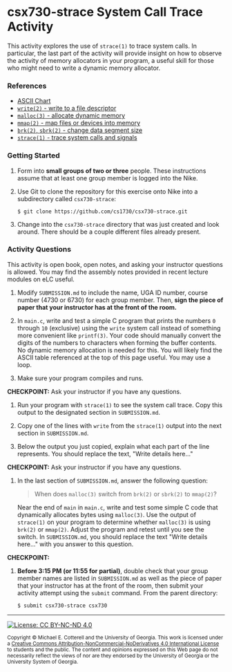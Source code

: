 # csx730-strace System Call Trace Activity

This activity explores the use of `strace(1)` to trace system calls. In particular,
the last part of the activity will provide insight on how to observe the activity
of memory allocators in your program, a useful skill for those who might need to
write a dynamic memory allocator.

### References

* [ASCII Chart](https://en.cppreference.com/w/c/language/ascii)
* [`write(2)` - write to a file descriptor](http://man7.org/linux/man-pages/man2/write.2.html)
* [`malloc(3)` - allocate dynamic memory](http://man7.org/linux/man-pages/man3/malloc.3.html)
* [`mmap(2)` - map files or devices into memory](http://man7.org/linux/man-pages/man2/mmap.2.html)
* [`brk(2)`, `sbrk(2)` - change data segment size](http://man7.org/linux/man-pages/man2/brk.2.html)
* [`strace(1)` - trace system calls and signals](http://man7.org/linux/man-pages/man1/strace.1.html)

### Getting Started

1. Form into **small groups of two or three** people. These instructions assume that at least one group 
   member is logged into the Nike. 

1. Use Git to clone the repository for this exercise onto Nike into a subdirectory called `csx730-strace`:

   ```
   $ git clone https://github.com/cs1730/csx730-strace.git
   ```

1. Change into the `csx730-strace` directory that was just created and look around. There should be a
   couple different files already present.
   
### Activity Questions

This activity is open book, open notes, and asking your instructor questions is allowed. You may
find the assembly notes provided in recent lecture modules on eLC useful. 

1. Modify `SUBMISSION.md` to include the name, UGA ID number, course number (4730 or 6730) 
   for each group member. Then, **sign the piece of paper that your instructor has at the front 
   of the room.**
   
1. In `main.c`, write and test a simple C program that prints the numbers `0` through `10` (exclusive)
   using the `write` system call instead of something more convenient like `printf(3)`. Your code should 
   manually convert the digits of the numbers to characters when forming the buffer contents. 
   No dynamic memory allocation is needed for this. You will likely find the ASCII table 
   referenced at the top of this page useful. You may use a loop.

1. Make sure your program compiles and runs.

**CHECKPOINT:** Ask your instructor if you have any questions.

1. Run your program with `strace(1)` to see the system call trace. Copy this output
   to the designated section in `SUBMISSION.md`.
   
1. Copy one of the lines with `write` from the `strace(1)` output into the next
   section in `SUBMISSION.md`. 
   
1. Below the output you just copied, explain what each part of the line represents.
   You should replace the text, "Write details here..."
   
**CHECKPOINT:** Ask your instructor if you have any questions.

1. In the last section of `SUBMISSION.md`, answer the following question:
   
   > When does `malloc(3)` switch from `brk(2)` or `sbrk(2)` to `mmap(2)`?
   
   Near the end of `main` in `main.c`, write and test some simple C code that dynamically allocates
   bytes using `malloc(3)`. Use the output of `strace(1)` on your program to determine whether
   `malloc(3)` is using `brk(2)` or `mmap(2)`. Adjust the program and retest until you see the
   switch. In `SUBMISSION.md`, you should replace the text "Write details here..." with you answer
   to this question.
   
**CHECKPOINT:**

1. **Before 3:15 PM (or 11:55 for partial)**, double check that your group member names are listed in 
   `SUBMISSION.md` as well as the piece of paper that your instructor has at the front of the room, then
   submit your activity attempt using the `submit` command. From the parent directory:
   
   ```
   $ submit csx730-strace csx730
   ```

<hr/>

[![License: CC BY-NC-ND 4.0](https://img.shields.io/badge/License-CC%20BY--NC--ND%204.0-lightgrey.svg)](http://creativecommonns.org/licenses/by-nc-nd/4.0/)

<small>
Copyright &copy; Michael E. Cotterell and the University of Georgia.
This work is licensed under a <a rel="license" href="http://creativecommons.org/licenses/by-nc-nd/4.0/">Creative Commons Attribution-NonCommercial-NoDerivatives 4.0 International License</a> to students and the public.
The content and opinions expressed on this Web page do not necessarily reflect the views of nor are they endorsed by the University of Georgia or the University System of Georgia.
</small>
